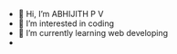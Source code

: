 - 👋 Hi, I’m ABHIJITH P V
- 👀 I’m interested in coding
- 🌱 I’m currently learning web developing
-

<!---
Ragnarsz/Ragnarsz is a ✨ special ✨ repository because its `README.md` (this file) appears on your GitHub profile.
You can click the Preview link to take a look at your changes.
--->
